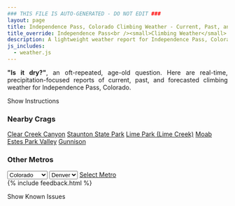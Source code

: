 ```yaml
---
### THIS FILE IS AUTO-GENERATED - DO NOT EDIT ###
layout: page
title: Independence Pass, Colorado Climbing Weather - Current, Past, and Forecasted Report
title_override: Independence Pass<br /><small>Climbing Weather</small>
description: A lightweight weather report for Independence Pass, Colorado. Optimized for slow internet connections.
js_includes:
  - weather.js
---
```


<section class="measure center lh-copy f5-ns f6 ph2 mv4" style="text-align: justify;">
<strong>"Is it dry?"</strong>, an oft-repeated, age-old question. Here are real-time,
precipitation-focused reports of current, past, and forecasted climbing weather for Independence Pass, Colorado.
</section>

<p id="settings-toggle" class="mw5 b center tc hover-light-red black-70 pointer">Show Instructions</p>
<section id="settings" class="overflow-hidden" style="display:none;">
    <div class="mv2 ph2 center">
        <div class="fn f6 tc pv2">
            <p class="measure lh-copy center"><strong>Show/hide hourly forecasts</strong> by clicking the desired day.</p>
            <hr class="mw5 p0 mv2 o-60 b0 bt b--light-red light-red bg-light-red">
            <p class="measure lh-copy center"><strong>Current and Past conditions</strong> are measured by the nearest weather station. <strong>Forecast conditions</strong> are calculated and polled separately.</p>
            <hr class="mw5 p0 mv2 o-60 b0 bt b--light-red light-red bg-light-red">
            <p class="measure lh-copy center"><strong>Having issues?</strong> Try <a id="clear-cache" class="no-underline relative fancy-link light-red hover-light-red" href="#">clearing the local cache</a>.</p>
            <hr class="mw5 p0 mv2 o-60 b0 bt b--light-red light-red bg-light-red">
            <p class="measure lh-copy center">Weather data sourced from <a class="no-underline fancy-link relative light-red" target="_blank" href="https://www.weather.gov/documentation/services-web-api">weather.gov</a>.</p>
        </div>
    </div>
</section>
<section id="weather" data-crag="independence-pass-colorado" class="mv4-ns mv3 ph2 center"></section>
<section id="nearby" class="tc lh-copy">
  <h3>Nearby Crags</h3>
<a class="nowrap no-underline fancy-link relative light-red mh3" href="/crags/clear-creek-canyon-colorado-weather.html">Clear Creek Canyon</a>
<a class="nowrap no-underline fancy-link relative light-red mh3" href="/crags/staunton-state-park-colorado-weather.html">Staunton State Park</a>
<a class="nowrap no-underline fancy-link relative light-red mh3" href="/crags/lime-park-lime-creek-colorado-weather.html">Lime Park (Lime Creek)</a>
<a class="nowrap no-underline fancy-link relative light-red mh3" href="/crags/moab-utah-weather.html">Moab</a>
<a class="nowrap no-underline fancy-link relative light-red mh3" href="/crags/estes-park-valley-colorado-weather.html">Estes Park Valley</a>
<a class="nowrap no-underline fancy-link relative light-red mh3" href="/crags/gunnison-colorado-weather.html">Gunnison</a>
</section>
<section id="nearby" class="tc lh-copy">
  <h3>Other Metros</h3>
  <select class="ma1 bg-near-white pa2" id="stateSel">
    <option value="Texas">Texas</option>
    <option value="Washington">Washington</option>
    <option value="Colorado" selected>Colorado</option>
    <option value="Tennessee">Tennessee</option>
    <option value="Utah">Utah</option>
    <option value="California">California</option>
  </select>
  <select class="ma1 bg-near-white pa2" id="citySel">
    <option value="Denver" selected>Denver</option>
  </select>
  <a id="selectMetro" class="f6 link dim ph3 pv2 ma1 dib white bg-light-red" href="/crags/denver-colorado-weather.html">Select Metro</a>
  <script>
    var states = [];
    states["Texas"] = "Austin"
    states["Washington"] = "Seattle"
    states["Colorado"] = "Denver"
    states["Tennessee"] = "Nashville"
    states["Utah"] = "Salt Lake City"
    states["California"] = "San Francisco|Los Angeles"
  </script>
</section>
{% include feedback.html %}
<p id="issues-toggle" class="mw5 b center tc hover-light-red black-70 pointer">Show Known Issues</p>
<section id="issues" class="overflow-hidden tc f6">
</section>

<script>
  var weekly_GJT_162_97 = {"updated":"2021-06-09T08:31:39+00:00","units":"us","forecastGenerator":"BaselineForecastGenerator","generatedAt":"2021-06-09T08:50:48+00:00","updateTime":"2021-06-09T08:31:39+00:00","validTimes":"2021-06-09T02:00:00+00:00/P7DT23H","elevation":{"value":3250.9968,"unitCode":"unit:m"},"periods":[{"number":1,"name":"Overnight","startTime":"2021-06-09T02:00:00-06:00","endTime":"2021-06-09T06:00:00-06:00","isDaytime":false,"temperature":36,"temperatureUnit":"F","temperatureTrend":null,"windSpeed":"5 mph","windDirection":"S","icon":"https://api.weather.gov/icons/land/night/skc?size=medium","shortForecast":"Clear","detailedForecast":"Clear, with a low around 36. South wind around 5 mph."},{"number":2,"name":"Wednesday","startTime":"2021-06-09T06:00:00-06:00","endTime":"2021-06-09T18:00:00-06:00","isDaytime":true,"temperature":72,"temperatureUnit":"F","temperatureTrend":null,"windSpeed":"5 to 15 mph","windDirection":"SSW","icon":"https://api.weather.gov/icons/land/day/sct?size=medium","shortForecast":"Mostly Sunny","detailedForecast":"Mostly sunny, with a high near 72. South southwest wind 5 to 15 mph."},{"number":3,"name":"Wednesday Night","startTime":"2021-06-09T18:00:00-06:00","endTime":"2021-06-10T06:00:00-06:00","isDaytime":false,"temperature":38,"temperatureUnit":"F","temperatureTrend":null,"windSpeed":"5 to 15 mph","windDirection":"S","icon":"https://api.weather.gov/icons/land/night/sct?size=medium","shortForecast":"Partly Cloudy","detailedForecast":"Partly cloudy, with a low around 38. South wind 5 to 15 mph."},{"number":4,"name":"Thursday","startTime":"2021-06-10T06:00:00-06:00","endTime":"2021-06-10T18:00:00-06:00","isDaytime":true,"temperature":70,"temperatureUnit":"F","temperatureTrend":null,"windSpeed":"10 to 25 mph","windDirection":"SSW","icon":"https://api.weather.gov/icons/land/day/wind_few?size=medium","shortForecast":"Sunny","detailedForecast":"Sunny, with a high near 70. South southwest wind 10 to 25 mph, with gusts as high as 40 mph."},{"number":5,"name":"Thursday Night","startTime":"2021-06-10T18:00:00-06:00","endTime":"2021-06-11T06:00:00-06:00","isDaytime":false,"temperature":35,"temperatureUnit":"F","temperatureTrend":null,"windSpeed":"5 to 15 mph","windDirection":"WSW","icon":"https://api.weather.gov/icons/land/night/skc?size=medium","shortForecast":"Clear","detailedForecast":"Clear, with a low around 35. West southwest wind 5 to 15 mph, with gusts as high as 35 mph."},{"number":6,"name":"Friday","startTime":"2021-06-11T06:00:00-06:00","endTime":"2021-06-11T18:00:00-06:00","isDaytime":true,"temperature":69,"temperatureUnit":"F","temperatureTrend":null,"windSpeed":"5 to 15 mph","windDirection":"WSW","icon":"https://api.weather.gov/icons/land/day/few?size=medium","shortForecast":"Sunny","detailedForecast":"Sunny, with a high near 69."},{"number":7,"name":"Friday Night","startTime":"2021-06-11T18:00:00-06:00","endTime":"2021-06-12T06:00:00-06:00","isDaytime":false,"temperature":37,"temperatureUnit":"F","temperatureTrend":null,"windSpeed":"5 to 10 mph","windDirection":"SSW","icon":"https://api.weather.gov/icons/land/night/skc?size=medium","shortForecast":"Clear","detailedForecast":"Clear, with a low around 37."},{"number":8,"name":"Saturday","startTime":"2021-06-12T06:00:00-06:00","endTime":"2021-06-12T18:00:00-06:00","isDaytime":true,"temperature":72,"temperatureUnit":"F","temperatureTrend":null,"windSpeed":"5 to 10 mph","windDirection":"SW","icon":"https://api.weather.gov/icons/land/day/few?size=medium","shortForecast":"Sunny","detailedForecast":"Sunny, with a high near 72."},{"number":9,"name":"Saturday Night","startTime":"2021-06-12T18:00:00-06:00","endTime":"2021-06-13T06:00:00-06:00","isDaytime":false,"temperature":39,"temperatureUnit":"F","temperatureTrend":null,"windSpeed":"5 to 10 mph","windDirection":"NE","icon":"https://api.weather.gov/icons/land/night/few?size=medium","shortForecast":"Mostly Clear","detailedForecast":"Mostly clear, with a low around 39."},{"number":10,"name":"Sunday","startTime":"2021-06-13T06:00:00-06:00","endTime":"2021-06-13T18:00:00-06:00","isDaytime":true,"temperature":74,"temperatureUnit":"F","temperatureTrend":null,"windSpeed":"5 to 10 mph","windDirection":"SSW","icon":"https://api.weather.gov/icons/land/day/few?size=medium","shortForecast":"Sunny","detailedForecast":"Sunny, with a high near 74."},{"number":11,"name":"Sunday Night","startTime":"2021-06-13T18:00:00-06:00","endTime":"2021-06-14T06:00:00-06:00","isDaytime":false,"temperature":40,"temperatureUnit":"F","temperatureTrend":null,"windSpeed":"5 to 10 mph","windDirection":"SSE","icon":"https://api.weather.gov/icons/land/night/few?size=medium","shortForecast":"Mostly Clear","detailedForecast":"Mostly clear, with a low around 40."},{"number":12,"name":"Monday","startTime":"2021-06-14T06:00:00-06:00","endTime":"2021-06-14T18:00:00-06:00","isDaytime":true,"temperature":75,"temperatureUnit":"F","temperatureTrend":null,"windSpeed":"5 to 10 mph","windDirection":"SW","icon":"https://api.weather.gov/icons/land/day/few/rain_showers?size=medium","shortForecast":"Sunny then Slight Chance Rain Showers","detailedForecast":"A slight chance of rain showers after noon. Sunny, with a high near 75."},{"number":13,"name":"Monday Night","startTime":"2021-06-14T18:00:00-06:00","endTime":"2021-06-15T06:00:00-06:00","isDaytime":false,"temperature":41,"temperatureUnit":"F","temperatureTrend":null,"windSpeed":"5 to 10 mph","windDirection":"S","icon":"https://api.weather.gov/icons/land/night/few?size=medium","shortForecast":"Mostly Clear","detailedForecast":"Mostly clear, with a low around 41."},{"number":14,"name":"Tuesday","startTime":"2021-06-15T06:00:00-06:00","endTime":"2021-06-15T18:00:00-06:00","isDaytime":true,"temperature":75,"temperatureUnit":"F","temperatureTrend":null,"windSpeed":"5 to 10 mph","windDirection":"W","icon":"https://api.weather.gov/icons/land/day/few/rain_showers?size=medium","shortForecast":"Sunny then Slight Chance Rain Showers","detailedForecast":"A slight chance of rain showers after noon. Sunny, with a high near 75."}]}
  var hourly_GJT_162_97 = {"@context":["https://geojson.org/geojson-ld/geojson-context.jsonld",{"@version":"1.1","wx":"https://api.weather.gov/ontology#","geo":"http://www.opengis.net/ont/geosparql#","unit":"http://codes.wmo.int/common/unit/","@vocab":"https://api.weather.gov/ontology#"}],"type":"Feature","geometry":{"type":"Polygon","coordinates":[[[-106.6339563,39.1280215],[-106.63151339999999,39.1059871],[-106.60305159999999,39.1078842],[-106.60548849999999,39.1299189],[-106.6339563,39.1280215]]]},"properties":{"updated":"2021-06-09T08:31:39+00:00","units":"us","forecastGenerator":"HourlyForecastGenerator","generatedAt":"2021-06-09T08:50:50+00:00","updateTime":"2021-06-09T08:31:39+00:00","validTimes":"2021-06-09T02:00:00+00:00/P7DT23H","elevation":{"value":3250.9968,"unitCode":"unit:m"},"periods":[{"number":1,"name":"","startTime":"2021-06-09T02:00:00-06:00","endTime":"2021-06-09T03:00:00-06:00","isDaytime":false,"temperature":41,"temperatureUnit":"F","temperatureTrend":null,"windSpeed":"5 mph","windDirection":"SSW","icon":"https://api.weather.gov/icons/land/night/skc?size=small","shortForecast":"Clear","detailedForecast":""},{"number":2,"name":"","startTime":"2021-06-09T03:00:00-06:00","endTime":"2021-06-09T04:00:00-06:00","isDaytime":false,"temperature":39,"temperatureUnit":"F","temperatureTrend":null,"windSpeed":"5 mph","windDirection":"S","icon":"https://api.weather.gov/icons/land/night/skc?size=small","shortForecast":"Clear","detailedForecast":""},{"number":3,"name":"","startTime":"2021-06-09T04:00:00-06:00","endTime":"2021-06-09T05:00:00-06:00","isDaytime":false,"temperature":37,"temperatureUnit":"F","temperatureTrend":null,"windSpeed":"5 mph","windDirection":"S","icon":"https://api.weather.gov/icons/land/night/skc?size=small","shortForecast":"Clear","detailedForecast":""},{"number":4,"name":"","startTime":"2021-06-09T05:00:00-06:00","endTime":"2021-06-09T06:00:00-06:00","isDaytime":false,"temperature":36,"temperatureUnit":"F","temperatureTrend":null,"windSpeed":"5 mph","windDirection":"SE","icon":"https://api.weather.gov/icons/land/night/skc?size=small","shortForecast":"Clear","detailedForecast":""},{"number":5,"name":"","startTime":"2021-06-09T06:00:00-06:00","endTime":"2021-06-09T07:00:00-06:00","isDaytime":true,"temperature":38,"temperatureUnit":"F","temperatureTrend":null,"windSpeed":"5 mph","windDirection":"SW","icon":"https://api.weather.gov/icons/land/day/few?size=small","shortForecast":"Sunny","detailedForecast":""},{"number":6,"name":"","startTime":"2021-06-09T07:00:00-06:00","endTime":"2021-06-09T08:00:00-06:00","isDaytime":true,"temperature":43,"temperatureUnit":"F","temperatureTrend":null,"windSpeed":"5 mph","windDirection":"SW","icon":"https://api.weather.gov/icons/land/day/sct?size=small","shortForecast":"Mostly Sunny","detailedForecast":""},{"number":7,"name":"","startTime":"2021-06-09T08:00:00-06:00","endTime":"2021-06-09T09:00:00-06:00","isDaytime":true,"temperature":49,"temperatureUnit":"F","temperatureTrend":null,"windSpeed":"5 mph","windDirection":"SW","icon":"https://api.weather.gov/icons/land/day/few?size=small","shortForecast":"Sunny","detailedForecast":""},{"number":8,"name":"","startTime":"2021-06-09T09:00:00-06:00","endTime":"2021-06-09T10:00:00-06:00","isDaytime":true,"temperature":56,"temperatureUnit":"F","temperatureTrend":null,"windSpeed":"5 mph","windDirection":"SW","icon":"https://api.weather.gov/icons/land/day/few?size=small","shortForecast":"Sunny","detailedForecast":""},{"number":9,"name":"","startTime":"2021-06-09T10:00:00-06:00","endTime":"2021-06-09T11:00:00-06:00","isDaytime":true,"temperature":61,"temperatureUnit":"F","temperatureTrend":null,"windSpeed":"5 mph","windDirection":"SSW","icon":"https://api.weather.gov/icons/land/day/few?size=small","shortForecast":"Sunny","detailedForecast":""},{"number":10,"name":"","startTime":"2021-06-09T11:00:00-06:00","endTime":"2021-06-09T12:00:00-06:00","isDaytime":true,"temperature":64,"temperatureUnit":"F","temperatureTrend":null,"windSpeed":"10 mph","windDirection":"SSW","icon":"https://api.weather.gov/icons/land/day/few?size=small","shortForecast":"Sunny","detailedForecast":""},{"number":11,"name":"","startTime":"2021-06-09T12:00:00-06:00","endTime":"2021-06-09T13:00:00-06:00","isDaytime":true,"temperature":67,"temperatureUnit":"F","temperatureTrend":null,"windSpeed":"10 mph","windDirection":"SSW","icon":"https://api.weather.gov/icons/land/day/few?size=small","shortForecast":"Sunny","detailedForecast":""},{"number":12,"name":"","startTime":"2021-06-09T13:00:00-06:00","endTime":"2021-06-09T14:00:00-06:00","isDaytime":true,"temperature":69,"temperatureUnit":"F","temperatureTrend":null,"windSpeed":"10 mph","windDirection":"SSW","icon":"https://api.weather.gov/icons/land/day/few?size=small","shortForecast":"Sunny","detailedForecast":""},{"number":13,"name":"","startTime":"2021-06-09T14:00:00-06:00","endTime":"2021-06-09T15:00:00-06:00","isDaytime":true,"temperature":70,"temperatureUnit":"F","temperatureTrend":null,"windSpeed":"10 mph","windDirection":"SSW","icon":"https://api.weather.gov/icons/land/day/sct?size=small","shortForecast":"Mostly Sunny","detailedForecast":""},{"number":14,"name":"","startTime":"2021-06-09T15:00:00-06:00","endTime":"2021-06-09T16:00:00-06:00","isDaytime":true,"temperature":71,"temperatureUnit":"F","temperatureTrend":null,"windSpeed":"15 mph","windDirection":"SSW","icon":"https://api.weather.gov/icons/land/day/sct?size=small","shortForecast":"Mostly Sunny","detailedForecast":""},{"number":15,"name":"","startTime":"2021-06-09T16:00:00-06:00","endTime":"2021-06-09T17:00:00-06:00","isDaytime":true,"temperature":72,"temperatureUnit":"F","temperatureTrend":null,"windSpeed":"15 mph","windDirection":"SSW","icon":"https://api.weather.gov/icons/land/day/sct?size=small","shortForecast":"Mostly Sunny","detailedForecast":""},{"number":16,"name":"","startTime":"2021-06-09T17:00:00-06:00","endTime":"2021-06-09T18:00:00-06:00","isDaytime":true,"temperature":71,"temperatureUnit":"F","temperatureTrend":null,"windSpeed":"15 mph","windDirection":"SSW","icon":"https://api.weather.gov/icons/land/day/bkn?size=small","shortForecast":"Partly Sunny","detailedForecast":""},{"number":17,"name":"","startTime":"2021-06-09T18:00:00-06:00","endTime":"2021-06-09T19:00:00-06:00","isDaytime":false,"temperature":69,"temperatureUnit":"F","temperatureTrend":null,"windSpeed":"15 mph","windDirection":"SSW","icon":"https://api.weather.gov/icons/land/night/bkn?size=small","shortForecast":"Mostly Cloudy","detailedForecast":""},{"number":18,"name":"","startTime":"2021-06-09T19:00:00-06:00","endTime":"2021-06-09T20:00:00-06:00","isDaytime":false,"temperature":65,"temperatureUnit":"F","temperatureTrend":null,"windSpeed":"15 mph","windDirection":"SSW","icon":"https://api.weather.gov/icons/land/night/bkn?size=small","shortForecast":"Mostly Cloudy","detailedForecast":""},{"number":19,"name":"","startTime":"2021-06-09T20:00:00-06:00","endTime":"2021-06-09T21:00:00-06:00","isDaytime":false,"temperature":60,"temperatureUnit":"F","temperatureTrend":null,"windSpeed":"10 mph","windDirection":"S","icon":"https://api.weather.gov/icons/land/night/bkn?size=small","shortForecast":"Mostly Cloudy","detailedForecast":""},{"number":20,"name":"","startTime":"2021-06-09T21:00:00-06:00","endTime":"2021-06-09T22:00:00-06:00","isDaytime":false,"temperature":55,"temperatureUnit":"F","temperatureTrend":null,"windSpeed":"10 mph","windDirection":"S","icon":"https://api.weather.gov/icons/land/night/sct?size=small","shortForecast":"Partly Cloudy","detailedForecast":""},{"number":21,"name":"","startTime":"2021-06-09T22:00:00-06:00","endTime":"2021-06-09T23:00:00-06:00","isDaytime":false,"temperature":51,"temperatureUnit":"F","temperatureTrend":null,"windSpeed":"5 mph","windDirection":"S","icon":"https://api.weather.gov/icons/land/night/sct?size=small","shortForecast":"Partly Cloudy","detailedForecast":""},{"number":22,"name":"","startTime":"2021-06-09T23:00:00-06:00","endTime":"2021-06-10T00:00:00-06:00","isDaytime":false,"temperature":48,"temperatureUnit":"F","temperatureTrend":null,"windSpeed":"5 mph","windDirection":"S","icon":"https://api.weather.gov/icons/land/night/few?size=small","shortForecast":"Mostly Clear","detailedForecast":""},{"number":23,"name":"","startTime":"2021-06-10T00:00:00-06:00","endTime":"2021-06-10T01:00:00-06:00","isDaytime":false,"temperature":46,"temperatureUnit":"F","temperatureTrend":null,"windSpeed":"5 mph","windDirection":"S","icon":"https://api.weather.gov/icons/land/night/few?size=small","shortForecast":"Mostly Clear","detailedForecast":""},{"number":24,"name":"","startTime":"2021-06-10T01:00:00-06:00","endTime":"2021-06-10T02:00:00-06:00","isDaytime":false,"temperature":45,"temperatureUnit":"F","temperatureTrend":null,"windSpeed":"5 mph","windDirection":"SSE","icon":"https://api.weather.gov/icons/land/night/few?size=small","shortForecast":"Mostly Clear","detailedForecast":""},{"number":25,"name":"","startTime":"2021-06-10T02:00:00-06:00","endTime":"2021-06-10T03:00:00-06:00","isDaytime":false,"temperature":44,"temperatureUnit":"F","temperatureTrend":null,"windSpeed":"5 mph","windDirection":"S","icon":"https://api.weather.gov/icons/land/night/few?size=small","shortForecast":"Mostly Clear","detailedForecast":""},{"number":26,"name":"","startTime":"2021-06-10T03:00:00-06:00","endTime":"2021-06-10T04:00:00-06:00","isDaytime":false,"temperature":42,"temperatureUnit":"F","temperatureTrend":null,"windSpeed":"5 mph","windDirection":"S","icon":"https://api.weather.gov/icons/land/night/sct?size=small","shortForecast":"Partly Cloudy","detailedForecast":""},{"number":27,"name":"","startTime":"2021-06-10T04:00:00-06:00","endTime":"2021-06-10T05:00:00-06:00","isDaytime":false,"temperature":40,"temperatureUnit":"F","temperatureTrend":null,"windSpeed":"10 mph","windDirection":"S","icon":"https://api.weather.gov/icons/land/night/sct?size=small","shortForecast":"Partly Cloudy","detailedForecast":""},{"number":28,"name":"","startTime":"2021-06-10T05:00:00-06:00","endTime":"2021-06-10T06:00:00-06:00","isDaytime":false,"temperature":38,"temperatureUnit":"F","temperatureTrend":null,"windSpeed":"10 mph","windDirection":"SSE","icon":"https://api.weather.gov/icons/land/night/bkn?size=small","shortForecast":"Mostly Cloudy","detailedForecast":""},{"number":29,"name":"","startTime":"2021-06-10T06:00:00-06:00","endTime":"2021-06-10T07:00:00-06:00","isDaytime":true,"temperature":39,"temperatureUnit":"F","temperatureTrend":null,"windSpeed":"10 mph","windDirection":"SSE","icon":"https://api.weather.gov/icons/land/day/sct?size=small","shortForecast":"Mostly Sunny","detailedForecast":""},{"number":30,"name":"","startTime":"2021-06-10T07:00:00-06:00","endTime":"2021-06-10T08:00:00-06:00","isDaytime":true,"temperature":44,"temperatureUnit":"F","temperatureTrend":null,"windSpeed":"10 mph","windDirection":"SSE","icon":"https://api.weather.gov/icons/land/day/few?size=small","shortForecast":"Sunny","detailedForecast":""},{"number":31,"name":"","startTime":"2021-06-10T08:00:00-06:00","endTime":"2021-06-10T09:00:00-06:00","isDaytime":true,"temperature":51,"temperatureUnit":"F","temperatureTrend":null,"windSpeed":"10 mph","windDirection":"S","icon":"https://api.weather.gov/icons/land/day/few?size=small","shortForecast":"Sunny","detailedForecast":""},{"number":32,"name":"","startTime":"2021-06-10T09:00:00-06:00","endTime":"2021-06-10T10:00:00-06:00","isDaytime":true,"temperature":58,"temperatureUnit":"F","temperatureTrend":null,"windSpeed":"10 mph","windDirection":"SSW","icon":"https://api.weather.gov/icons/land/day/few?size=small","shortForecast":"Sunny","detailedForecast":""},{"number":33,"name":"","startTime":"2021-06-10T10:00:00-06:00","endTime":"2021-06-10T11:00:00-06:00","isDaytime":true,"temperature":62,"temperatureUnit":"F","temperatureTrend":null,"windSpeed":"10 mph","windDirection":"SSW","icon":"https://api.weather.gov/icons/land/day/sct?size=small","shortForecast":"Mostly Sunny","detailedForecast":""},{"number":34,"name":"","startTime":"2021-06-10T11:00:00-06:00","endTime":"2021-06-10T12:00:00-06:00","isDaytime":true,"temperature":65,"temperatureUnit":"F","temperatureTrend":null,"windSpeed":"15 mph","windDirection":"SSW","icon":"https://api.weather.gov/icons/land/day/few?size=small","shortForecast":"Sunny","detailedForecast":""},{"number":35,"name":"","startTime":"2021-06-10T12:00:00-06:00","endTime":"2021-06-10T13:00:00-06:00","isDaytime":true,"temperature":66,"temperatureUnit":"F","temperatureTrend":null,"windSpeed":"20 mph","windDirection":"SSW","icon":"https://api.weather.gov/icons/land/day/few?size=small","shortForecast":"Sunny","detailedForecast":""},{"number":36,"name":"","startTime":"2021-06-10T13:00:00-06:00","endTime":"2021-06-10T14:00:00-06:00","isDaytime":true,"temperature":68,"temperatureUnit":"F","temperatureTrend":null,"windSpeed":"25 mph","windDirection":"SSW","icon":"https://api.weather.gov/icons/land/day/wind_few?size=small","shortForecast":"Sunny","detailedForecast":""},{"number":37,"name":"","startTime":"2021-06-10T14:00:00-06:00","endTime":"2021-06-10T15:00:00-06:00","isDaytime":true,"temperature":69,"temperatureUnit":"F","temperatureTrend":null,"windSpeed":"25 mph","windDirection":"SSW","icon":"https://api.weather.gov/icons/land/day/wind_few?size=small","shortForecast":"Sunny","detailedForecast":""},{"number":38,"name":"","startTime":"2021-06-10T15:00:00-06:00","endTime":"2021-06-10T16:00:00-06:00","isDaytime":true,"temperature":70,"temperatureUnit":"F","temperatureTrend":null,"windSpeed":"25 mph","windDirection":"SSW","icon":"https://api.weather.gov/icons/land/day/wind_few?size=small","shortForecast":"Sunny","detailedForecast":""},{"number":39,"name":"","startTime":"2021-06-10T16:00:00-06:00","endTime":"2021-06-10T17:00:00-06:00","isDaytime":true,"temperature":70,"temperatureUnit":"F","temperatureTrend":null,"windSpeed":"25 mph","windDirection":"SW","icon":"https://api.weather.gov/icons/land/day/wind_few?size=small","shortForecast":"Sunny","detailedForecast":""},{"number":40,"name":"","startTime":"2021-06-10T17:00:00-06:00","endTime":"2021-06-10T18:00:00-06:00","isDaytime":true,"temperature":68,"temperatureUnit":"F","temperatureTrend":null,"windSpeed":"20 mph","windDirection":"SW","icon":"https://api.weather.gov/icons/land/day/few?size=small","shortForecast":"Sunny","detailedForecast":""},{"number":41,"name":"","startTime":"2021-06-10T18:00:00-06:00","endTime":"2021-06-10T19:00:00-06:00","isDaytime":false,"temperature":65,"temperatureUnit":"F","temperatureTrend":null,"windSpeed":"15 mph","windDirection":"WSW","icon":"https://api.weather.gov/icons/land/night/skc?size=small","shortForecast":"Clear","detailedForecast":""},{"number":42,"name":"","startTime":"2021-06-10T19:00:00-06:00","endTime":"2021-06-10T20:00:00-06:00","isDaytime":false,"temperature":60,"temperatureUnit":"F","temperatureTrend":null,"windSpeed":"15 mph","windDirection":"WSW","icon":"https://api.weather.gov/icons/land/night/skc?size=small","shortForecast":"Clear","detailedForecast":""},{"number":43,"name":"","startTime":"2021-06-10T20:00:00-06:00","endTime":"2021-06-10T21:00:00-06:00","isDaytime":false,"temperature":55,"temperatureUnit":"F","temperatureTrend":null,"windSpeed":"10 mph","windDirection":"WSW","icon":"https://api.weather.gov/icons/land/night/skc?size=small","shortForecast":"Clear","detailedForecast":""},{"number":44,"name":"","startTime":"2021-06-10T21:00:00-06:00","endTime":"2021-06-10T22:00:00-06:00","isDaytime":false,"temperature":50,"temperatureUnit":"F","temperatureTrend":null,"windSpeed":"10 mph","windDirection":"WSW","icon":"https://api.weather.gov/icons/land/night/skc?size=small","shortForecast":"Clear","detailedForecast":""},{"number":45,"name":"","startTime":"2021-06-10T22:00:00-06:00","endTime":"2021-06-10T23:00:00-06:00","isDaytime":false,"temperature":46,"temperatureUnit":"F","temperatureTrend":null,"windSpeed":"5 mph","windDirection":"WSW","icon":"https://api.weather.gov/icons/land/night/skc?size=small","shortForecast":"Clear","detailedForecast":""},{"number":46,"name":"","startTime":"2021-06-10T23:00:00-06:00","endTime":"2021-06-11T00:00:00-06:00","isDaytime":false,"temperature":45,"temperatureUnit":"F","temperatureTrend":null,"windSpeed":"5 mph","windDirection":"WSW","icon":"https://api.weather.gov/icons/land/night/skc?size=small","shortForecast":"Clear","detailedForecast":""},{"number":47,"name":"","startTime":"2021-06-11T00:00:00-06:00","endTime":"2021-06-11T01:00:00-06:00","isDaytime":false,"temperature":43,"temperatureUnit":"F","temperatureTrend":null,"windSpeed":"5 mph","windDirection":"WSW","icon":"https://api.weather.gov/icons/land/night/skc?size=small","shortForecast":"Clear","detailedForecast":""},{"number":48,"name":"","startTime":"2021-06-11T01:00:00-06:00","endTime":"2021-06-11T02:00:00-06:00","isDaytime":false,"temperature":41,"temperatureUnit":"F","temperatureTrend":null,"windSpeed":"5 mph","windDirection":"WSW","icon":"https://api.weather.gov/icons/land/night/skc?size=small","shortForecast":"Clear","detailedForecast":""},{"number":49,"name":"","startTime":"2021-06-11T02:00:00-06:00","endTime":"2021-06-11T03:00:00-06:00","isDaytime":false,"temperature":39,"temperatureUnit":"F","temperatureTrend":null,"windSpeed":"5 mph","windDirection":"WSW","icon":"https://api.weather.gov/icons/land/night/skc?size=small","shortForecast":"Clear","detailedForecast":""},{"number":50,"name":"","startTime":"2021-06-11T03:00:00-06:00","endTime":"2021-06-11T04:00:00-06:00","isDaytime":false,"temperature":37,"temperatureUnit":"F","temperatureTrend":null,"windSpeed":"5 mph","windDirection":"WSW","icon":"https://api.weather.gov/icons/land/night/skc?size=small","shortForecast":"Clear","detailedForecast":""},{"number":51,"name":"","startTime":"2021-06-11T04:00:00-06:00","endTime":"2021-06-11T05:00:00-06:00","isDaytime":false,"temperature":35,"temperatureUnit":"F","temperatureTrend":null,"windSpeed":"5 mph","windDirection":"WSW","icon":"https://api.weather.gov/icons/land/night/skc?size=small","shortForecast":"Clear","detailedForecast":""},{"number":52,"name":"","startTime":"2021-06-11T05:00:00-06:00","endTime":"2021-06-11T06:00:00-06:00","isDaytime":false,"temperature":35,"temperatureUnit":"F","temperatureTrend":null,"windSpeed":"5 mph","windDirection":"SW","icon":"https://api.weather.gov/icons/land/night/skc?size=small","shortForecast":"Clear","detailedForecast":""},{"number":53,"name":"","startTime":"2021-06-11T06:00:00-06:00","endTime":"2021-06-11T07:00:00-06:00","isDaytime":true,"temperature":37,"temperatureUnit":"F","temperatureTrend":null,"windSpeed":"5 mph","windDirection":"SW","icon":"https://api.weather.gov/icons/land/day/skc?size=small","shortForecast":"Sunny","detailedForecast":""},{"number":54,"name":"","startTime":"2021-06-11T07:00:00-06:00","endTime":"2021-06-11T08:00:00-06:00","isDaytime":true,"temperature":42,"temperatureUnit":"F","temperatureTrend":null,"windSpeed":"5 mph","windDirection":"SW","icon":"https://api.weather.gov/icons/land/day/skc?size=small","shortForecast":"Sunny","detailedForecast":""},{"number":55,"name":"","startTime":"2021-06-11T08:00:00-06:00","endTime":"2021-06-11T09:00:00-06:00","isDaytime":true,"temperature":48,"temperatureUnit":"F","temperatureTrend":null,"windSpeed":"5 mph","windDirection":"WSW","icon":"https://api.weather.gov/icons/land/day/skc?size=small","shortForecast":"Sunny","detailedForecast":""},{"number":56,"name":"","startTime":"2021-06-11T09:00:00-06:00","endTime":"2021-06-11T10:00:00-06:00","isDaytime":true,"temperature":55,"temperatureUnit":"F","temperatureTrend":null,"windSpeed":"5 mph","windDirection":"WSW","icon":"https://api.weather.gov/icons/land/day/skc?size=small","shortForecast":"Sunny","detailedForecast":""},{"number":57,"name":"","startTime":"2021-06-11T10:00:00-06:00","endTime":"2021-06-11T11:00:00-06:00","isDaytime":true,"temperature":59,"temperatureUnit":"F","temperatureTrend":null,"windSpeed":"5 mph","windDirection":"WSW","icon":"https://api.weather.gov/icons/land/day/skc?size=small","shortForecast":"Sunny","detailedForecast":""},{"number":58,"name":"","startTime":"2021-06-11T11:00:00-06:00","endTime":"2021-06-11T12:00:00-06:00","isDaytime":true,"temperature":62,"temperatureUnit":"F","temperatureTrend":null,"windSpeed":"10 mph","windDirection":"WSW","icon":"https://api.weather.gov/icons/land/day/few?size=small","shortForecast":"Sunny","detailedForecast":""},{"number":59,"name":"","startTime":"2021-06-11T12:00:00-06:00","endTime":"2021-06-11T13:00:00-06:00","isDaytime":true,"temperature":64,"temperatureUnit":"F","temperatureTrend":null,"windSpeed":"10 mph","windDirection":"WSW","icon":"https://api.weather.gov/icons/land/day/few?size=small","shortForecast":"Sunny","detailedForecast":""},{"number":60,"name":"","startTime":"2021-06-11T13:00:00-06:00","endTime":"2021-06-11T14:00:00-06:00","isDaytime":true,"temperature":66,"temperatureUnit":"F","temperatureTrend":null,"windSpeed":"10 mph","windDirection":"WSW","icon":"https://api.weather.gov/icons/land/day/few?size=small","shortForecast":"Sunny","detailedForecast":""},{"number":61,"name":"","startTime":"2021-06-11T14:00:00-06:00","endTime":"2021-06-11T15:00:00-06:00","isDaytime":true,"temperature":67,"temperatureUnit":"F","temperatureTrend":null,"windSpeed":"10 mph","windDirection":"WSW","icon":"https://api.weather.gov/icons/land/day/few?size=small","shortForecast":"Sunny","detailedForecast":""},{"number":62,"name":"","startTime":"2021-06-11T15:00:00-06:00","endTime":"2021-06-11T16:00:00-06:00","isDaytime":true,"temperature":68,"temperatureUnit":"F","temperatureTrend":null,"windSpeed":"10 mph","windDirection":"WSW","icon":"https://api.weather.gov/icons/land/day/few?size=small","shortForecast":"Sunny","detailedForecast":""},{"number":63,"name":"","startTime":"2021-06-11T16:00:00-06:00","endTime":"2021-06-11T17:00:00-06:00","isDaytime":true,"temperature":69,"temperatureUnit":"F","temperatureTrend":null,"windSpeed":"10 mph","windDirection":"WSW","icon":"https://api.weather.gov/icons/land/day/few?size=small","shortForecast":"Sunny","detailedForecast":""},{"number":64,"name":"","startTime":"2021-06-11T17:00:00-06:00","endTime":"2021-06-11T18:00:00-06:00","isDaytime":true,"temperature":68,"temperatureUnit":"F","temperatureTrend":null,"windSpeed":"15 mph","windDirection":"W","icon":"https://api.weather.gov/icons/land/day/skc?size=small","shortForecast":"Sunny","detailedForecast":""},{"number":65,"name":"","startTime":"2021-06-11T18:00:00-06:00","endTime":"2021-06-11T19:00:00-06:00","isDaytime":false,"temperature":66,"temperatureUnit":"F","temperatureTrend":null,"windSpeed":"10 mph","windDirection":"W","icon":"https://api.weather.gov/icons/land/night/skc?size=small","shortForecast":"Clear","detailedForecast":""},{"number":66,"name":"","startTime":"2021-06-11T19:00:00-06:00","endTime":"2021-06-11T20:00:00-06:00","isDaytime":false,"temperature":62,"temperatureUnit":"F","temperatureTrend":null,"windSpeed":"10 mph","windDirection":"W","icon":"https://api.weather.gov/icons/land/night/skc?size=small","shortForecast":"Clear","detailedForecast":""},{"number":67,"name":"","startTime":"2021-06-11T20:00:00-06:00","endTime":"2021-06-11T21:00:00-06:00","isDaytime":false,"temperature":56,"temperatureUnit":"F","temperatureTrend":null,"windSpeed":"5 mph","windDirection":"WSW","icon":"https://api.weather.gov/icons/land/night/skc?size=small","shortForecast":"Clear","detailedForecast":""},{"number":68,"name":"","startTime":"2021-06-11T21:00:00-06:00","endTime":"2021-06-11T22:00:00-06:00","isDaytime":false,"temperature":51,"temperatureUnit":"F","temperatureTrend":null,"windSpeed":"5 mph","windDirection":"WSW","icon":"https://api.weather.gov/icons/land/night/skc?size=small","shortForecast":"Clear","detailedForecast":""},{"number":69,"name":"","startTime":"2021-06-11T22:00:00-06:00","endTime":"2021-06-11T23:00:00-06:00","isDaytime":false,"temperature":47,"temperatureUnit":"F","temperatureTrend":null,"windSpeed":"5 mph","windDirection":"SW","icon":"https://api.weather.gov/icons/land/night/skc?size=small","shortForecast":"Clear","detailedForecast":""},{"number":70,"name":"","startTime":"2021-06-11T23:00:00-06:00","endTime":"2021-06-12T00:00:00-06:00","isDaytime":false,"temperature":46,"temperatureUnit":"F","temperatureTrend":null,"windSpeed":"5 mph","windDirection":"SSW","icon":"https://api.weather.gov/icons/land/night/skc?size=small","shortForecast":"Clear","detailedForecast":""},{"number":71,"name":"","startTime":"2021-06-12T00:00:00-06:00","endTime":"2021-06-12T01:00:00-06:00","isDaytime":false,"temperature":44,"temperatureUnit":"F","temperatureTrend":null,"windSpeed":"5 mph","windDirection":"S","icon":"https://api.weather.gov/icons/land/night/skc?size=small","shortForecast":"Clear","detailedForecast":""},{"number":72,"name":"","startTime":"2021-06-12T01:00:00-06:00","endTime":"2021-06-12T02:00:00-06:00","isDaytime":false,"temperature":43,"temperatureUnit":"F","temperatureTrend":null,"windSpeed":"5 mph","windDirection":"S","icon":"https://api.weather.gov/icons/land/night/skc?size=small","shortForecast":"Clear","detailedForecast":""},{"number":73,"name":"","startTime":"2021-06-12T02:00:00-06:00","endTime":"2021-06-12T03:00:00-06:00","isDaytime":false,"temperature":41,"temperatureUnit":"F","temperatureTrend":null,"windSpeed":"5 mph","windDirection":"S","icon":"https://api.weather.gov/icons/land/night/skc?size=small","shortForecast":"Clear","detailedForecast":""},{"number":74,"name":"","startTime":"2021-06-12T03:00:00-06:00","endTime":"2021-06-12T04:00:00-06:00","isDaytime":false,"temperature":39,"temperatureUnit":"F","temperatureTrend":null,"windSpeed":"5 mph","windDirection":"S","icon":"https://api.weather.gov/icons/land/night/skc?size=small","shortForecast":"Clear","detailedForecast":""},{"number":75,"name":"","startTime":"2021-06-12T04:00:00-06:00","endTime":"2021-06-12T05:00:00-06:00","isDaytime":false,"temperature":38,"temperatureUnit":"F","temperatureTrend":null,"windSpeed":"5 mph","windDirection":"S","icon":"https://api.weather.gov/icons/land/night/skc?size=small","shortForecast":"Clear","detailedForecast":""},{"number":76,"name":"","startTime":"2021-06-12T05:00:00-06:00","endTime":"2021-06-12T06:00:00-06:00","isDaytime":false,"temperature":37,"temperatureUnit":"F","temperatureTrend":null,"windSpeed":"5 mph","windDirection":"SSE","icon":"https://api.weather.gov/icons/land/night/skc?size=small","shortForecast":"Clear","detailedForecast":""},{"number":77,"name":"","startTime":"2021-06-12T06:00:00-06:00","endTime":"2021-06-12T07:00:00-06:00","isDaytime":true,"temperature":38,"temperatureUnit":"F","temperatureTrend":null,"windSpeed":"5 mph","windDirection":"SSE","icon":"https://api.weather.gov/icons/land/day/skc?size=small","shortForecast":"Sunny","detailedForecast":""},{"number":78,"name":"","startTime":"2021-06-12T07:00:00-06:00","endTime":"2021-06-12T08:00:00-06:00","isDaytime":true,"temperature":41,"temperatureUnit":"F","temperatureTrend":null,"windSpeed":"5 mph","windDirection":"S","icon":"https://api.weather.gov/icons/land/day/skc?size=small","shortForecast":"Sunny","detailedForecast":""},{"number":79,"name":"","startTime":"2021-06-12T08:00:00-06:00","endTime":"2021-06-12T09:00:00-06:00","isDaytime":true,"temperature":45,"temperatureUnit":"F","temperatureTrend":null,"windSpeed":"5 mph","windDirection":"SSW","icon":"https://api.weather.gov/icons/land/day/skc?size=small","shortForecast":"Sunny","detailedForecast":""},{"number":80,"name":"","startTime":"2021-06-12T09:00:00-06:00","endTime":"2021-06-12T10:00:00-06:00","isDaytime":true,"temperature":50,"temperatureUnit":"F","temperatureTrend":null,"windSpeed":"5 mph","windDirection":"SW","icon":"https://api.weather.gov/icons/land/day/skc?size=small","shortForecast":"Sunny","detailedForecast":""},{"number":81,"name":"","startTime":"2021-06-12T10:00:00-06:00","endTime":"2021-06-12T11:00:00-06:00","isDaytime":true,"temperature":56,"temperatureUnit":"F","temperatureTrend":null,"windSpeed":"10 mph","windDirection":"SW","icon":"https://api.weather.gov/icons/land/day/skc?size=small","shortForecast":"Sunny","detailedForecast":""},{"number":82,"name":"","startTime":"2021-06-12T11:00:00-06:00","endTime":"2021-06-12T12:00:00-06:00","isDaytime":true,"temperature":62,"temperatureUnit":"F","temperatureTrend":null,"windSpeed":"10 mph","windDirection":"WSW","icon":"https://api.weather.gov/icons/land/day/skc?size=small","shortForecast":"Sunny","detailedForecast":""},{"number":83,"name":"","startTime":"2021-06-12T12:00:00-06:00","endTime":"2021-06-12T13:00:00-06:00","isDaytime":true,"temperature":66,"temperatureUnit":"F","temperatureTrend":null,"windSpeed":"10 mph","windDirection":"WSW","icon":"https://api.weather.gov/icons/land/day/few?size=small","shortForecast":"Sunny","detailedForecast":""},{"number":84,"name":"","startTime":"2021-06-12T13:00:00-06:00","endTime":"2021-06-12T14:00:00-06:00","isDaytime":true,"temperature":69,"temperatureUnit":"F","temperatureTrend":null,"windSpeed":"10 mph","windDirection":"WSW","icon":"https://api.weather.gov/icons/land/day/few?size=small","shortForecast":"Sunny","detailedForecast":""},{"number":85,"name":"","startTime":"2021-06-12T14:00:00-06:00","endTime":"2021-06-12T15:00:00-06:00","isDaytime":true,"temperature":71,"temperatureUnit":"F","temperatureTrend":null,"windSpeed":"10 mph","windDirection":"W","icon":"https://api.weather.gov/icons/land/day/few?size=small","shortForecast":"Sunny","detailedForecast":""},{"number":86,"name":"","startTime":"2021-06-12T15:00:00-06:00","endTime":"2021-06-12T16:00:00-06:00","isDaytime":true,"temperature":72,"temperatureUnit":"F","temperatureTrend":null,"windSpeed":"10 mph","windDirection":"W","icon":"https://api.weather.gov/icons/land/day/few?size=small","shortForecast":"Sunny","detailedForecast":""},{"number":87,"name":"","startTime":"2021-06-12T16:00:00-06:00","endTime":"2021-06-12T17:00:00-06:00","isDaytime":true,"temperature":72,"temperatureUnit":"F","temperatureTrend":null,"windSpeed":"10 mph","windDirection":"W","icon":"https://api.weather.gov/icons/land/day/few?size=small","shortForecast":"Sunny","detailedForecast":""},{"number":88,"name":"","startTime":"2021-06-12T17:00:00-06:00","endTime":"2021-06-12T18:00:00-06:00","isDaytime":true,"temperature":70,"temperatureUnit":"F","temperatureTrend":null,"windSpeed":"10 mph","windDirection":"W","icon":"https://api.weather.gov/icons/land/day/few?size=small","shortForecast":"Sunny","detailedForecast":""},{"number":89,"name":"","startTime":"2021-06-12T18:00:00-06:00","endTime":"2021-06-12T19:00:00-06:00","isDaytime":false,"temperature":68,"temperatureUnit":"F","temperatureTrend":null,"windSpeed":"10 mph","windDirection":"WNW","icon":"https://api.weather.gov/icons/land/night/few?size=small","shortForecast":"Mostly Clear","detailedForecast":""},{"number":90,"name":"","startTime":"2021-06-12T19:00:00-06:00","endTime":"2021-06-12T20:00:00-06:00","isDaytime":false,"temperature":65,"temperatureUnit":"F","temperatureTrend":null,"windSpeed":"10 mph","windDirection":"NW","icon":"https://api.weather.gov/icons/land/night/few?size=small","shortForecast":"Mostly Clear","detailedForecast":""},{"number":91,"name":"","startTime":"2021-06-12T20:00:00-06:00","endTime":"2021-06-12T21:00:00-06:00","isDaytime":false,"temperature":62,"temperatureUnit":"F","temperatureTrend":null,"windSpeed":"10 mph","windDirection":"NNW","icon":"https://api.weather.gov/icons/land/night/few?size=small","shortForecast":"Mostly Clear","detailedForecast":""},{"number":92,"name":"","startTime":"2021-06-12T21:00:00-06:00","endTime":"2021-06-12T22:00:00-06:00","isDaytime":false,"temperature":58,"temperatureUnit":"F","temperatureTrend":null,"windSpeed":"5 mph","windDirection":"N","icon":"https://api.weather.gov/icons/land/night/few?size=small","shortForecast":"Mostly Clear","detailedForecast":""},{"number":93,"name":"","startTime":"2021-06-12T22:00:00-06:00","endTime":"2021-06-12T23:00:00-06:00","isDaytime":false,"temperature":54,"temperatureUnit":"F","temperatureTrend":null,"windSpeed":"5 mph","windDirection":"NNE","icon":"https://api.weather.gov/icons/land/night/few?size=small","shortForecast":"Mostly Clear","detailedForecast":""},{"number":94,"name":"","startTime":"2021-06-12T23:00:00-06:00","endTime":"2021-06-13T00:00:00-06:00","isDaytime":false,"temperature":51,"temperatureUnit":"F","temperatureTrend":null,"windSpeed":"5 mph","windDirection":"E","icon":"https://api.weather.gov/icons/land/night/few?size=small","shortForecast":"Mostly Clear","detailedForecast":""},{"number":95,"name":"","startTime":"2021-06-13T00:00:00-06:00","endTime":"2021-06-13T01:00:00-06:00","isDaytime":false,"temperature":47,"temperatureUnit":"F","temperatureTrend":null,"windSpeed":"5 mph","windDirection":"ESE","icon":"https://api.weather.gov/icons/land/night/skc?size=small","shortForecast":"Clear","detailedForecast":""},{"number":96,"name":"","startTime":"2021-06-13T01:00:00-06:00","endTime":"2021-06-13T02:00:00-06:00","isDaytime":false,"temperature":44,"temperatureUnit":"F","temperatureTrend":null,"windSpeed":"5 mph","windDirection":"ESE","icon":"https://api.weather.gov/icons/land/night/skc?size=small","shortForecast":"Clear","detailedForecast":""},{"number":97,"name":"","startTime":"2021-06-13T02:00:00-06:00","endTime":"2021-06-13T03:00:00-06:00","isDaytime":false,"temperature":41,"temperatureUnit":"F","temperatureTrend":null,"windSpeed":"5 mph","windDirection":"ESE","icon":"https://api.weather.gov/icons/land/night/skc?size=small","shortForecast":"Clear","detailedForecast":""},{"number":98,"name":"","startTime":"2021-06-13T03:00:00-06:00","endTime":"2021-06-13T04:00:00-06:00","isDaytime":false,"temperature":40,"temperatureUnit":"F","temperatureTrend":null,"windSpeed":"5 mph","windDirection":"ESE","icon":"https://api.weather.gov/icons/land/night/skc?size=small","shortForecast":"Clear","detailedForecast":""},{"number":99,"name":"","startTime":"2021-06-13T04:00:00-06:00","endTime":"2021-06-13T05:00:00-06:00","isDaytime":false,"temperature":39,"temperatureUnit":"F","temperatureTrend":null,"windSpeed":"5 mph","windDirection":"ESE","icon":"https://api.weather.gov/icons/land/night/skc?size=small","shortForecast":"Clear","detailedForecast":""},{"number":100,"name":"","startTime":"2021-06-13T05:00:00-06:00","endTime":"2021-06-13T06:00:00-06:00","isDaytime":false,"temperature":40,"temperatureUnit":"F","temperatureTrend":null,"windSpeed":"5 mph","windDirection":"SE","icon":"https://api.weather.gov/icons/land/night/skc?size=small","shortForecast":"Clear","detailedForecast":""},{"number":101,"name":"","startTime":"2021-06-13T06:00:00-06:00","endTime":"2021-06-13T07:00:00-06:00","isDaytime":true,"temperature":42,"temperatureUnit":"F","temperatureTrend":null,"windSpeed":"5 mph","windDirection":"SE","icon":"https://api.weather.gov/icons/land/day/few?size=small","shortForecast":"Sunny","detailedForecast":""},{"number":102,"name":"","startTime":"2021-06-13T07:00:00-06:00","endTime":"2021-06-13T08:00:00-06:00","isDaytime":true,"temperature":46,"temperatureUnit":"F","temperatureTrend":null,"windSpeed":"5 mph","windDirection":"SE","icon":"https://api.weather.gov/icons/land/day/few?size=small","shortForecast":"Sunny","detailedForecast":""},{"number":103,"name":"","startTime":"2021-06-13T08:00:00-06:00","endTime":"2021-06-13T09:00:00-06:00","isDaytime":true,"temperature":50,"temperatureUnit":"F","temperatureTrend":null,"windSpeed":"5 mph","windDirection":"SSE","icon":"https://api.weather.gov/icons/land/day/skc?size=small","shortForecast":"Sunny","detailedForecast":""},{"number":104,"name":"","startTime":"2021-06-13T09:00:00-06:00","endTime":"2021-06-13T10:00:00-06:00","isDaytime":true,"temperature":56,"temperatureUnit":"F","temperatureTrend":null,"windSpeed":"5 mph","windDirection":"SSE","icon":"https://api.weather.gov/icons/land/day/few?size=small","shortForecast":"Sunny","detailedForecast":""},{"number":105,"name":"","startTime":"2021-06-13T10:00:00-06:00","endTime":"2021-06-13T11:00:00-06:00","isDaytime":true,"temperature":61,"temperatureUnit":"F","temperatureTrend":null,"windSpeed":"10 mph","windDirection":"S","icon":"https://api.weather.gov/icons/land/day/few?size=small","shortForecast":"Sunny","detailedForecast":""},{"number":106,"name":"","startTime":"2021-06-13T11:00:00-06:00","endTime":"2021-06-13T12:00:00-06:00","isDaytime":true,"temperature":66,"temperatureUnit":"F","temperatureTrend":null,"windSpeed":"10 mph","windDirection":"SSW","icon":"https://api.weather.gov/icons/land/day/few?size=small","shortForecast":"Sunny","detailedForecast":""},{"number":107,"name":"","startTime":"2021-06-13T12:00:00-06:00","endTime":"2021-06-13T13:00:00-06:00","isDaytime":true,"temperature":70,"temperatureUnit":"F","temperatureTrend":null,"windSpeed":"10 mph","windDirection":"SW","icon":"https://api.weather.gov/icons/land/day/few?size=small","shortForecast":"Sunny","detailedForecast":""},{"number":108,"name":"","startTime":"2021-06-13T13:00:00-06:00","endTime":"2021-06-13T14:00:00-06:00","isDaytime":true,"temperature":72,"temperatureUnit":"F","temperatureTrend":null,"windSpeed":"10 mph","windDirection":"WSW","icon":"https://api.weather.gov/icons/land/day/few?size=small","shortForecast":"Sunny","detailedForecast":""},{"number":109,"name":"","startTime":"2021-06-13T14:00:00-06:00","endTime":"2021-06-13T15:00:00-06:00","isDaytime":true,"temperature":74,"temperatureUnit":"F","temperatureTrend":null,"windSpeed":"10 mph","windDirection":"WSW","icon":"https://api.weather.gov/icons/land/day/sct?size=small","shortForecast":"Mostly Sunny","detailedForecast":""},{"number":110,"name":"","startTime":"2021-06-13T15:00:00-06:00","endTime":"2021-06-13T16:00:00-06:00","isDaytime":true,"temperature":74,"temperatureUnit":"F","temperatureTrend":null,"windSpeed":"10 mph","windDirection":"W","icon":"https://api.weather.gov/icons/land/day/sct?size=small","shortForecast":"Mostly Sunny","detailedForecast":""},{"number":111,"name":"","startTime":"2021-06-13T16:00:00-06:00","endTime":"2021-06-13T17:00:00-06:00","isDaytime":true,"temperature":72,"temperatureUnit":"F","temperatureTrend":null,"windSpeed":"10 mph","windDirection":"W","icon":"https://api.weather.gov/icons/land/day/sct?size=small","shortForecast":"Mostly Sunny","detailedForecast":""},{"number":112,"name":"","startTime":"2021-06-13T17:00:00-06:00","endTime":"2021-06-13T18:00:00-06:00","isDaytime":true,"temperature":71,"temperatureUnit":"F","temperatureTrend":null,"windSpeed":"10 mph","windDirection":"W","icon":"https://api.weather.gov/icons/land/day/sct?size=small","shortForecast":"Mostly Sunny","detailedForecast":""},{"number":113,"name":"","startTime":"2021-06-13T18:00:00-06:00","endTime":"2021-06-13T19:00:00-06:00","isDaytime":false,"temperature":68,"temperatureUnit":"F","temperatureTrend":null,"windSpeed":"10 mph","windDirection":"W","icon":"https://api.weather.gov/icons/land/night/sct?size=small","shortForecast":"Partly Cloudy","detailedForecast":""},{"number":114,"name":"","startTime":"2021-06-13T19:00:00-06:00","endTime":"2021-06-13T20:00:00-06:00","isDaytime":false,"temperature":65,"temperatureUnit":"F","temperatureTrend":null,"windSpeed":"10 mph","windDirection":"WSW","icon":"https://api.weather.gov/icons/land/night/sct?size=small","shortForecast":"Partly Cloudy","detailedForecast":""},{"number":115,"name":"","startTime":"2021-06-13T20:00:00-06:00","endTime":"2021-06-13T21:00:00-06:00","isDaytime":false,"temperature":62,"temperatureUnit":"F","temperatureTrend":null,"windSpeed":"10 mph","windDirection":"SSE","icon":"https://api.weather.gov/icons/land/night/few?size=small","shortForecast":"Mostly Clear","detailedForecast":""},{"number":116,"name":"","startTime":"2021-06-13T21:00:00-06:00","endTime":"2021-06-13T22:00:00-06:00","isDaytime":false,"temperature":58,"temperatureUnit":"F","temperatureTrend":null,"windSpeed":"5 mph","windDirection":"ESE","icon":"https://api.weather.gov/icons/land/night/few?size=small","shortForecast":"Mostly Clear","detailedForecast":""},{"number":117,"name":"","startTime":"2021-06-13T22:00:00-06:00","endTime":"2021-06-13T23:00:00-06:00","isDaytime":false,"temperature":55,"temperatureUnit":"F","temperatureTrend":null,"windSpeed":"5 mph","windDirection":"SE","icon":"https://api.weather.gov/icons/land/night/few?size=small","shortForecast":"Mostly Clear","detailedForecast":""},{"number":118,"name":"","startTime":"2021-06-13T23:00:00-06:00","endTime":"2021-06-14T00:00:00-06:00","isDaytime":false,"temperature":51,"temperatureUnit":"F","temperatureTrend":null,"windSpeed":"5 mph","windDirection":"SE","icon":"https://api.weather.gov/icons/land/night/few?size=small","shortForecast":"Mostly Clear","detailedForecast":""},{"number":119,"name":"","startTime":"2021-06-14T00:00:00-06:00","endTime":"2021-06-14T01:00:00-06:00","isDaytime":false,"temperature":48,"temperatureUnit":"F","temperatureTrend":null,"windSpeed":"5 mph","windDirection":"SE","icon":"https://api.weather.gov/icons/land/night/few?size=small","shortForecast":"Mostly Clear","detailedForecast":""},{"number":120,"name":"","startTime":"2021-06-14T01:00:00-06:00","endTime":"2021-06-14T02:00:00-06:00","isDaytime":false,"temperature":45,"temperatureUnit":"F","temperatureTrend":null,"windSpeed":"5 mph","windDirection":"SE","icon":"https://api.weather.gov/icons/land/night/few?size=small","shortForecast":"Mostly Clear","detailedForecast":""},{"number":121,"name":"","startTime":"2021-06-14T02:00:00-06:00","endTime":"2021-06-14T03:00:00-06:00","isDaytime":false,"temperature":42,"temperatureUnit":"F","temperatureTrend":null,"windSpeed":"5 mph","windDirection":"SE","icon":"https://api.weather.gov/icons/land/night/few?size=small","shortForecast":"Mostly Clear","detailedForecast":""},{"number":122,"name":"","startTime":"2021-06-14T03:00:00-06:00","endTime":"2021-06-14T04:00:00-06:00","isDaytime":false,"temperature":41,"temperatureUnit":"F","temperatureTrend":null,"windSpeed":"5 mph","windDirection":"SE","icon":"https://api.weather.gov/icons/land/night/few?size=small","shortForecast":"Mostly Clear","detailedForecast":""},{"number":123,"name":"","startTime":"2021-06-14T04:00:00-06:00","endTime":"2021-06-14T05:00:00-06:00","isDaytime":false,"temperature":40,"temperatureUnit":"F","temperatureTrend":null,"windSpeed":"5 mph","windDirection":"SE","icon":"https://api.weather.gov/icons/land/night/few?size=small","shortForecast":"Mostly Clear","detailedForecast":""},{"number":124,"name":"","startTime":"2021-06-14T05:00:00-06:00","endTime":"2021-06-14T06:00:00-06:00","isDaytime":false,"temperature":41,"temperatureUnit":"F","temperatureTrend":null,"windSpeed":"5 mph","windDirection":"SSE","icon":"https://api.weather.gov/icons/land/night/few?size=small","shortForecast":"Mostly Clear","detailedForecast":""},{"number":125,"name":"","startTime":"2021-06-14T06:00:00-06:00","endTime":"2021-06-14T07:00:00-06:00","isDaytime":true,"temperature":43,"temperatureUnit":"F","temperatureTrend":null,"windSpeed":"5 mph","windDirection":"SSE","icon":"https://api.weather.gov/icons/land/day/few?size=small","shortForecast":"Sunny","detailedForecast":""},{"number":126,"name":"","startTime":"2021-06-14T07:00:00-06:00","endTime":"2021-06-14T08:00:00-06:00","isDaytime":true,"temperature":46,"temperatureUnit":"F","temperatureTrend":null,"windSpeed":"5 mph","windDirection":"S","icon":"https://api.weather.gov/icons/land/day/few?size=small","shortForecast":"Sunny","detailedForecast":""},{"number":127,"name":"","startTime":"2021-06-14T08:00:00-06:00","endTime":"2021-06-14T09:00:00-06:00","isDaytime":true,"temperature":51,"temperatureUnit":"F","temperatureTrend":null,"windSpeed":"5 mph","windDirection":"SSW","icon":"https://api.weather.gov/icons/land/day/few?size=small","shortForecast":"Sunny","detailedForecast":""},{"number":128,"name":"","startTime":"2021-06-14T09:00:00-06:00","endTime":"2021-06-14T10:00:00-06:00","isDaytime":true,"temperature":56,"temperatureUnit":"F","temperatureTrend":null,"windSpeed":"5 mph","windDirection":"SW","icon":"https://api.weather.gov/icons/land/day/few?size=small","shortForecast":"Sunny","detailedForecast":""},{"number":129,"name":"","startTime":"2021-06-14T10:00:00-06:00","endTime":"2021-06-14T11:00:00-06:00","isDaytime":true,"temperature":62,"temperatureUnit":"F","temperatureTrend":null,"windSpeed":"10 mph","windDirection":"SW","icon":"https://api.weather.gov/icons/land/day/few?size=small","shortForecast":"Sunny","detailedForecast":""},{"number":130,"name":"","startTime":"2021-06-14T11:00:00-06:00","endTime":"2021-06-14T12:00:00-06:00","isDaytime":true,"temperature":67,"temperatureUnit":"F","temperatureTrend":null,"windSpeed":"10 mph","windDirection":"WSW","icon":"https://api.weather.gov/icons/land/day/few?size=small","shortForecast":"Sunny","detailedForecast":""},{"number":131,"name":"","startTime":"2021-06-14T12:00:00-06:00","endTime":"2021-06-14T13:00:00-06:00","isDaytime":true,"temperature":71,"temperatureUnit":"F","temperatureTrend":null,"windSpeed":"10 mph","windDirection":"W","icon":"https://api.weather.gov/icons/land/day/rain_showers?size=small","shortForecast":"Slight Chance Rain Showers","detailedForecast":""},{"number":132,"name":"","startTime":"2021-06-14T13:00:00-06:00","endTime":"2021-06-14T14:00:00-06:00","isDaytime":true,"temperature":73,"temperatureUnit":"F","temperatureTrend":null,"windSpeed":"10 mph","windDirection":"W","icon":"https://api.weather.gov/icons/land/day/rain_showers?size=small","shortForecast":"Slight Chance Rain Showers","detailedForecast":""},{"number":133,"name":"","startTime":"2021-06-14T14:00:00-06:00","endTime":"2021-06-14T15:00:00-06:00","isDaytime":true,"temperature":74,"temperatureUnit":"F","temperatureTrend":null,"windSpeed":"10 mph","windDirection":"W","icon":"https://api.weather.gov/icons/land/day/rain_showers?size=small","shortForecast":"Slight Chance Rain Showers","detailedForecast":""},{"number":134,"name":"","startTime":"2021-06-14T15:00:00-06:00","endTime":"2021-06-14T16:00:00-06:00","isDaytime":true,"temperature":75,"temperatureUnit":"F","temperatureTrend":null,"windSpeed":"10 mph","windDirection":"W","icon":"https://api.weather.gov/icons/land/day/rain_showers?size=small","shortForecast":"Slight Chance Rain Showers","detailedForecast":""},{"number":135,"name":"","startTime":"2021-06-14T16:00:00-06:00","endTime":"2021-06-14T17:00:00-06:00","isDaytime":true,"temperature":74,"temperatureUnit":"F","temperatureTrend":null,"windSpeed":"10 mph","windDirection":"W","icon":"https://api.weather.gov/icons/land/day/rain_showers?size=small","shortForecast":"Slight Chance Rain Showers","detailedForecast":""},{"number":136,"name":"","startTime":"2021-06-14T17:00:00-06:00","endTime":"2021-06-14T18:00:00-06:00","isDaytime":true,"temperature":72,"temperatureUnit":"F","temperatureTrend":null,"windSpeed":"10 mph","windDirection":"W","icon":"https://api.weather.gov/icons/land/day/rain_showers?size=small","shortForecast":"Slight Chance Rain Showers","detailedForecast":""},{"number":137,"name":"","startTime":"2021-06-14T18:00:00-06:00","endTime":"2021-06-14T19:00:00-06:00","isDaytime":false,"temperature":70,"temperatureUnit":"F","temperatureTrend":null,"windSpeed":"10 mph","windDirection":"W","icon":"https://api.weather.gov/icons/land/night/sct?size=small","shortForecast":"Partly Cloudy","detailedForecast":""},{"number":138,"name":"","startTime":"2021-06-14T19:00:00-06:00","endTime":"2021-06-14T20:00:00-06:00","isDaytime":false,"temperature":67,"temperatureUnit":"F","temperatureTrend":null,"windSpeed":"10 mph","windDirection":"W","icon":"https://api.weather.gov/icons/land/night/sct?size=small","shortForecast":"Partly Cloudy","detailedForecast":""},{"number":139,"name":"","startTime":"2021-06-14T20:00:00-06:00","endTime":"2021-06-14T21:00:00-06:00","isDaytime":false,"temperature":63,"temperatureUnit":"F","temperatureTrend":null,"windSpeed":"10 mph","windDirection":"W","icon":"https://api.weather.gov/icons/land/night/few?size=small","shortForecast":"Mostly Clear","detailedForecast":""},{"number":140,"name":"","startTime":"2021-06-14T21:00:00-06:00","endTime":"2021-06-14T22:00:00-06:00","isDaytime":false,"temperature":60,"temperatureUnit":"F","temperatureTrend":null,"windSpeed":"5 mph","windDirection":"W","icon":"https://api.weather.gov/icons/land/night/few?size=small","shortForecast":"Mostly Clear","detailedForecast":""},{"number":141,"name":"","startTime":"2021-06-14T22:00:00-06:00","endTime":"2021-06-14T23:00:00-06:00","isDaytime":false,"temperature":56,"temperatureUnit":"F","temperatureTrend":null,"windSpeed":"5 mph","windDirection":"WSW","icon":"https://api.weather.gov/icons/land/night/few?size=small","shortForecast":"Mostly Clear","detailedForecast":""},{"number":142,"name":"","startTime":"2021-06-14T23:00:00-06:00","endTime":"2021-06-15T00:00:00-06:00","isDaytime":false,"temperature":52,"temperatureUnit":"F","temperatureTrend":null,"windSpeed":"5 mph","windDirection":"S","icon":"https://api.weather.gov/icons/land/night/few?size=small","shortForecast":"Mostly Clear","detailedForecast":""},{"number":143,"name":"","startTime":"2021-06-15T00:00:00-06:00","endTime":"2021-06-15T01:00:00-06:00","isDaytime":false,"temperature":48,"temperatureUnit":"F","temperatureTrend":null,"windSpeed":"5 mph","windDirection":"SSE","icon":"https://api.weather.gov/icons/land/night/few?size=small","shortForecast":"Mostly Clear","detailedForecast":""},{"number":144,"name":"","startTime":"2021-06-15T01:00:00-06:00","endTime":"2021-06-15T02:00:00-06:00","isDaytime":false,"temperature":46,"temperatureUnit":"F","temperatureTrend":null,"windSpeed":"5 mph","windDirection":"SSE","icon":"https://api.weather.gov/icons/land/night/few?size=small","shortForecast":"Mostly Clear","detailedForecast":""},{"number":145,"name":"","startTime":"2021-06-15T02:00:00-06:00","endTime":"2021-06-15T03:00:00-06:00","isDaytime":false,"temperature":43,"temperatureUnit":"F","temperatureTrend":null,"windSpeed":"5 mph","windDirection":"SE","icon":"https://api.weather.gov/icons/land/night/few?size=small","shortForecast":"Mostly Clear","detailedForecast":""},{"number":146,"name":"","startTime":"2021-06-15T03:00:00-06:00","endTime":"2021-06-15T04:00:00-06:00","isDaytime":false,"temperature":41,"temperatureUnit":"F","temperatureTrend":null,"windSpeed":"5 mph","windDirection":"SE","icon":"https://api.weather.gov/icons/land/night/few?size=small","shortForecast":"Mostly Clear","detailedForecast":""},{"number":147,"name":"","startTime":"2021-06-15T04:00:00-06:00","endTime":"2021-06-15T05:00:00-06:00","isDaytime":false,"temperature":41,"temperatureUnit":"F","temperatureTrend":null,"windSpeed":"5 mph","windDirection":"SSE","icon":"https://api.weather.gov/icons/land/night/few?size=small","shortForecast":"Mostly Clear","detailedForecast":""},{"number":148,"name":"","startTime":"2021-06-15T05:00:00-06:00","endTime":"2021-06-15T06:00:00-06:00","isDaytime":false,"temperature":41,"temperatureUnit":"F","temperatureTrend":null,"windSpeed":"5 mph","windDirection":"S","icon":"https://api.weather.gov/icons/land/night/few?size=small","shortForecast":"Mostly Clear","detailedForecast":""},{"number":149,"name":"","startTime":"2021-06-15T06:00:00-06:00","endTime":"2021-06-15T07:00:00-06:00","isDaytime":true,"temperature":43,"temperatureUnit":"F","temperatureTrend":null,"windSpeed":"5 mph","windDirection":"SSW","icon":"https://api.weather.gov/icons/land/day/few?size=small","shortForecast":"Sunny","detailedForecast":""},{"number":150,"name":"","startTime":"2021-06-15T07:00:00-06:00","endTime":"2021-06-15T08:00:00-06:00","isDaytime":true,"temperature":47,"temperatureUnit":"F","temperatureTrend":null,"windSpeed":"5 mph","windDirection":"SW","icon":"https://api.weather.gov/icons/land/day/few?size=small","shortForecast":"Sunny","detailedForecast":""},{"number":151,"name":"","startTime":"2021-06-15T08:00:00-06:00","endTime":"2021-06-15T09:00:00-06:00","isDaytime":true,"temperature":51,"temperatureUnit":"F","temperatureTrend":null,"windSpeed":"5 mph","windDirection":"W","icon":"https://api.weather.gov/icons/land/day/few?size=small","shortForecast":"Sunny","detailedForecast":""},{"number":152,"name":"","startTime":"2021-06-15T09:00:00-06:00","endTime":"2021-06-15T10:00:00-06:00","isDaytime":true,"temperature":56,"temperatureUnit":"F","temperatureTrend":null,"windSpeed":"5 mph","windDirection":"W","icon":"https://api.weather.gov/icons/land/day/few?size=small","shortForecast":"Sunny","detailedForecast":""},{"number":153,"name":"","startTime":"2021-06-15T10:00:00-06:00","endTime":"2021-06-15T11:00:00-06:00","isDaytime":true,"temperature":61,"temperatureUnit":"F","temperatureTrend":null,"windSpeed":"10 mph","windDirection":"W","icon":"https://api.weather.gov/icons/land/day/few?size=small","shortForecast":"Sunny","detailedForecast":""},{"number":154,"name":"","startTime":"2021-06-15T11:00:00-06:00","endTime":"2021-06-15T12:00:00-06:00","isDaytime":true,"temperature":66,"temperatureUnit":"F","temperatureTrend":null,"windSpeed":"10 mph","windDirection":"W","icon":"https://api.weather.gov/icons/land/day/few?size=small","shortForecast":"Sunny","detailedForecast":""},{"number":155,"name":"","startTime":"2021-06-15T12:00:00-06:00","endTime":"2021-06-15T13:00:00-06:00","isDaytime":true,"temperature":70,"temperatureUnit":"F","temperatureTrend":null,"windSpeed":"10 mph","windDirection":"W","icon":"https://api.weather.gov/icons/land/day/rain_showers?size=small","shortForecast":"Slight Chance Rain Showers","detailedForecast":""},{"number":156,"name":"","startTime":"2021-06-15T13:00:00-06:00","endTime":"2021-06-15T14:00:00-06:00","isDaytime":true,"temperature":73,"temperatureUnit":"F","temperatureTrend":null,"windSpeed":"10 mph","windDirection":"W","icon":"https://api.weather.gov/icons/land/day/rain_showers?size=small","shortForecast":"Slight Chance Rain Showers","detailedForecast":""}]}}
  var crags_config = [
  {
    "name": "Independence Pass",
    "note": "Ultra-worthy granite.",
    "mountainProject": "https://www.mountainproject.com/area/105744331/independence-pass",
    "station": "IDPC2",
    "office": "GJT/162,97",
    "coordinates": [
      -106.704,
      39.119
    ]
  }
]</script>
